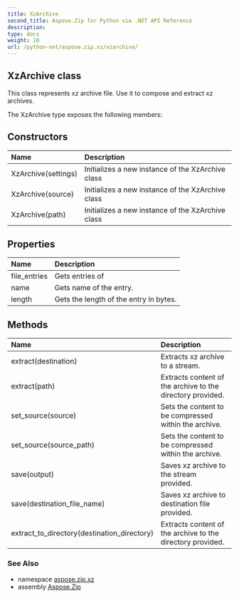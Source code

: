 ```yaml
---
title: XzArchive
second_title: Aspose.Zip for Python via .NET API Reference
description: 
type: docs
weight: 10
url: /python-net/aspose.zip.xz/xzarchive/
---
```


## XzArchive class

This class represents xz archive file. Use it to compose and extract xz archives.

The XzArchive type exposes the following members:
## Constructors
| Name | Description |
| :- | :- |
|XzArchive(settings)|Initializes a new instance of the XzArchive class|
|XzArchive(source)|Initializes a new instance of the XzArchive class|
|XzArchive(path)|Initializes a new instance of the XzArchive class|
## Properties
| Name | Description |
| :- | :- |
|file_entries|Gets entries of|
|name|Gets name of the entry.|
|length|Gets the length of the entry in bytes.|
## Methods
| Name | Description |
| :- | :- |
|extract(destination)|Extracts xz archive to a stream.|
|extract(path)|Extracts content of the archive to the directory provided.|
|set_source(source)|Sets the content to be compressed within the archive.|
|set_source(source_path)|Sets the content to be compressed within the archive.|
|save(output)|Saves xz archive to the stream provided.|
|save(destination_file_name)|Saves xz archive to destination file provided.|
|extract_to_directory(destination_directory)|Extracts content of the archive to the directory provided.|

### See Also

* namespace [aspose.zip.xz](/zip/python-net/aspose.zip.xz/)
* assembly [Aspose.Zip](/zip/python-net/)

